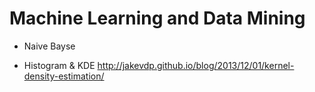 # Machine Learning and Data Mining


- Naive Bayse

- Histogram & KDE
http://jakevdp.github.io/blog/2013/12/01/kernel-density-estimation/
